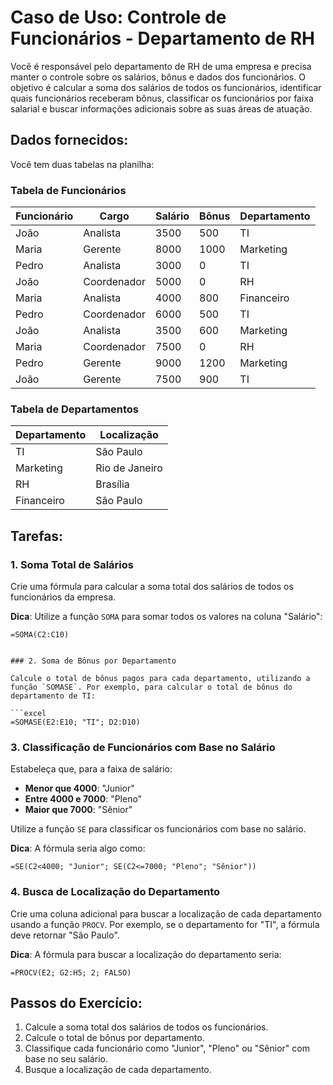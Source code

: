 # Caso de Uso: Controle de Funcionários - Departamento de RH

Você é responsável pelo departamento de RH de uma empresa e precisa manter o controle sobre os salários, bônus e dados dos funcionários. O objetivo é calcular a soma dos salários de todos os funcionários, identificar quais funcionários receberam bônus, classificar os funcionários por faixa salarial e buscar informações adicionais sobre as suas áreas de atuação.

## Dados fornecidos:

Você tem duas tabelas na planilha:

### Tabela de Funcionários

| Funcionário | Cargo        | Salário | Bônus | Departamento     |
|-------------|--------------|---------|-------|------------------|
| João        | Analista    | 3500    | 500   | TI               |
| Maria       | Gerente     | 8000    | 1000  | Marketing        |
| Pedro       | Analista    | 3000    | 0     | TI               |
| João        | Coordenador | 5000    | 0     | RH               |
| Maria       | Analista    | 4000    | 800   | Financeiro       |
| Pedro       | Coordenador | 6000    | 500   | TI               |
| João        | Analista    | 3500    | 600   | Marketing        |
| Maria       | Coordenador | 7500    | 0     | RH               |
| Pedro       | Gerente     | 9000    | 1200  | Marketing        |
| João        | Gerente     | 7500    | 900   | TI               |

### Tabela de Departamentos

| Departamento | Localização |
|--------------|-------------|
| TI           | São Paulo  |
| Marketing    | Rio de Janeiro |
| RH           | Brasília     |
| Financeiro   | São Paulo   |

## Tarefas:

### 1. Soma Total de Salários

Crie uma fórmula para calcular a soma total dos salários de todos os funcionários da empresa.

**Dica**: Utilize a função `SOMA` para somar todos os valores na coluna "Salário":

```excel
=SOMA(C2:C10)


### 2. Soma de Bônus por Departamento

Calcule o total de bônus pagos para cada departamento, utilizando a função `SOMASE`. Por exemplo, para calcular o total de bônus do departamento de TI:

```excel
=SOMASE(E2:E10; "TI"; D2:D10)
```

### 3. Classificação de Funcionários com Base no Salário

Estabeleça que, para a faixa de salário:

- **Menor que 4000**: "Junior"
- **Entre 4000 e 7000**: "Pleno"
- **Maior que 7000**: "Sênior"

Utilize a função `SE` para classificar os funcionários com base no salário.

**Dica**: A fórmula seria algo como:

```excel
=SE(C2<4000; "Junior"; SE(C2<=7000; "Pleno"; "Sênior"))
```

### 4. Busca de Localização do Departamento

Crie uma coluna adicional para buscar a localização de cada departamento usando a função `PROCV`. Por exemplo, se o departamento for "TI", a fórmula deve retornar "São Paulo".

**Dica**: A fórmula para buscar a localização do departamento seria:

```excel
=PROCV(E2; G2:H5; 2; FALSO)
```

## Passos do Exercício:

1. Calcule a soma total dos salários de todos os funcionários.
2. Calcule o total de bônus por departamento.
3. Classifique cada funcionário como "Junior", "Pleno" ou "Sênior" com base no seu salário.
4. Busque a localização de cada departamento.
